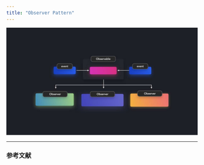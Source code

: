 ```yaml
---
title: "Observer Pattern"
---
```


![](/images/learning-patterns/observer-pattern-1280w.jpg)

---

### 参考文献
